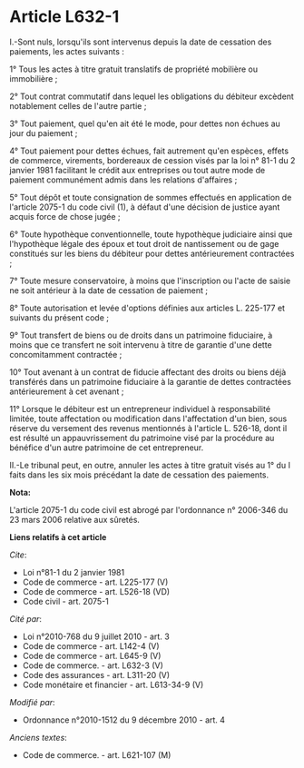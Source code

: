 # Article L632-1

I.-Sont nuls, lorsqu'ils sont intervenus depuis la date de cessation des paiements, les actes suivants : 

1° Tous les actes à titre gratuit translatifs de propriété mobilière ou immobilière ; 

2° Tout contrat commutatif dans lequel les obligations du débiteur excèdent notablement celles de l'autre partie ; 

3° Tout paiement, quel qu'en ait été le mode, pour dettes non échues au jour du paiement ; 

4° Tout paiement pour dettes échues, fait autrement qu'en espèces, effets de commerce, virements, bordereaux de cession visés
par la loi n° 81-1 du 2 janvier 1981 facilitant le crédit aux entreprises ou tout autre mode de paiement communément admis
dans les relations d'affaires ; 

5° Tout dépôt et toute consignation de sommes effectués en application de l'article 2075-1 du code civil (1), à défaut d'une
décision de justice ayant acquis force de chose jugée ; 

6° Toute hypothèque conventionnelle, toute hypothèque judiciaire ainsi que l'hypothèque légale des époux et tout droit de
nantissement ou de gage constitués sur les biens du débiteur pour dettes antérieurement contractées ; 

7° Toute mesure conservatoire, à moins que l'inscription ou l'acte de saisie ne soit antérieur à la date de cessation de
paiement ; 

8° Toute autorisation et levée d'options définies aux articles L. 225-177 et suivants du présent code ; 

9° Tout transfert de biens ou de droits dans un patrimoine fiduciaire, à moins que ce transfert ne soit intervenu à titre de
garantie d'une dette concomitamment contractée ; 

10° Tout avenant à un contrat de fiducie affectant des droits ou biens déjà transférés dans un patrimoine fiduciaire à la
garantie de dettes contractées antérieurement à cet avenant ; 

11° Lorsque le débiteur est un entrepreneur individuel à responsabilité limitée, toute affectation ou modification dans
l'affectation d'un bien, sous réserve du versement des revenus mentionnés à l'article L. 526-18, dont il est résulté un
appauvrissement du patrimoine visé par la procédure au bénéfice d'un autre patrimoine de cet entrepreneur. 

II.-Le tribunal peut, en outre, annuler les actes à titre gratuit visés au 1° du I faits dans les six mois précédant la date
de cessation des paiements.

**Nota:**

L'article 2075-1 du code civil est abrogé par l'ordonnance n° 2006-346 du 23 mars 2006 relative aux sûretés.

**Liens relatifs à cet article**

_Cite_:

  - Loi n°81-1 du 2 janvier 1981
  - Code de commerce - art. L225-177 (V)
  - Code de commerce - art. L526-18 (VD)
  - Code civil - art. 2075-1

_Cité par_:

  - Loi n°2010-768 du 9 juillet 2010 - art. 3
  - Code de commerce - art. L142-4 (V)
  - Code de commerce - art. L645-9 (V)
  - Code de commerce. - art. L632-3 (V)
  - Code des assurances - art. L311-20 (V)
  - Code monétaire et financier - art. L613-34-9 (V)

_Modifié par_:

  - Ordonnance n°2010-1512 du 9 décembre 2010 - art. 4

_Anciens textes_:

  - Code de commerce. - art. L621-107 (M)
